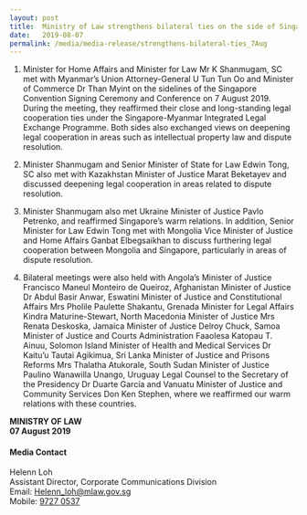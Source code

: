 ```yaml
---
layout: post
title:  Ministry of Law strengthens bilateral ties on the side of Singapore Convention Signing Ceremony and Conference
date:   2019-08-07
permalink: /media/media-release/strengthens-bilateral-ties_7Aug
---
```


<div>
<ol type="1" class="liststyle">
                        <li>
                          <p>Minister for Home Affairs and Minister for Law Mr K Shanmugam, SC met with Myanmar’s Union Attorney-General U Tun Tun Oo and Minister of Commerce Dr Than Myint on the sidelines of the Singapore Convention Signing Ceremony and Conference on 7 August 2019. During the meeting, they reaffirmed their close and long-standing legal cooperation ties under the Singapore-Myanmar Integrated Legal Exchange Programme. Both sides also exchanged views on deepening legal cooperation in areas such as intellectual property law and dispute resolution.
                          </p>
                        </li>
                        <li>
                          <p>Minister Shanmugam and Senior Minister of State for Law Edwin Tong, SC also met with Kazakhstan Minister of Justice Marat Beketayev and discussed deepening legal cooperation in areas related to dispute resolution.</p>
                        </li>
                        <li>
                          <p>Minister Shanmugam also met Ukraine Minister of Justice Pavlo Petrenko, and reaffirmed Singapore’s warm relations. In addition, Senior Minister for Law Edwin Tong met with Mongolia Vice Minister of Justice and Home Affairs Ganbat Elbegsaikhan to discuss furthering legal cooperation between Mongolia and Singapore, particularly in areas of dispute resolution.</p>
                        </li>
                        <li>
                          <p>Bilateral meetings were also held with Angola’s Minister of Justice Francisco Maneul Monteiro de Queiroz, Afghanistan Minister of Justice Dr Abdul Basir Anwar, Eswatini Minister of Justice and Constitutional Affairs Mrs Pholile Paulette Shakantu, Grenada Minister for Legal Affairs Kindra Maturine-Stewart, North Macedonia Minister of Justice Mrs Renata Deskoska, Jamaica Minister of Justice Delroy Chuck, Samoa Minister of Justice and Courts Administration Faaolesa Katopau T. Ainuu, Solomon Island Minister of Health and Medical Services Dr Kaitu’u Tautai Agikimua, Sri Lanka Minister of Justice and Prisons Reforms Mrs Thalatha Atukorale, South Sudan Minister of Justice Paulino Wanawilla Unango, Uruguay Legal Counsel to the Secretary of the Presidency Dr Duarte García and Vanuatu Minister of Justice and Community Services Don Ken Stephen, where we reaffirmed our warm relations with these countries.</p>
                        </li>
</ol>

<b> MINISTRY OF LAW </b> <br>
<b> 07 August 2019 </b>
                      
#### Media Contact <br>
Helenn Loh <br>
Assistant Director, Corporate Communications Division<br>
Email: <a href="mailto:Helenn_loh@mlaw.gov.sg">Helenn_loh@mlaw.gov.sg </a> <br>
Mobile: <a href="tel:+6597270537"> 9727 0537 </a> 
